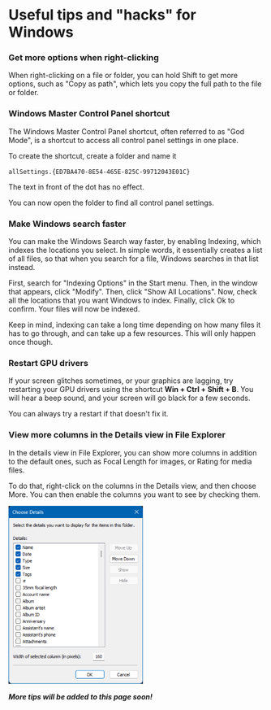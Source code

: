 # Useful tips and "hacks" for Windows

### Get more options when right-clicking

When right-clicking on a file or folder, you can hold Shift to get more options, such as "Copy as path", which lets you copy the full path to the file or folder.


### Windows Master Control Panel shortcut

The Windows Master Control Panel shortcut, often referred to as "God Mode", is a shortcut to access all control panel settings in one place.

To create the shortcut, create a folder and name it
```
allSettings.{ED7BA470-8E54-465E-825C-99712043E01C}
```
The text in front of the dot has no effect.

You can now open the folder to find all control panel settings.

### Make Windows search faster

You can make the Windows Search way faster, by enabling Indexing, which indexes the locations you select. In simple words, it essentially creates a list of all files, so that when you search for a file, Windows searches in that list instead.

First, search for "Indexing Options" in the Start menu. Then, in the window that appears, click "Modify". Then, click "Show All Locations". Now, check all the locations that you want Windows to index. Finally, click Ok to confirm. Your files will now be indexed.

Keep in mind, indexing can take a long time depending on how many files it has to go through, and can take up a few resources. This will only happen once though.

### Restart GPU drivers

If your screen glitches sometimes, or your graphics are lagging, try restarting your GPU drivers using the shortcut **Win + Ctrl + Shift + B**. You will hear a beep sound, and your screen will go black for a few seconds.

You can always try a restart if that doesn't fix it.

### View more columns in the Details view in File Explorer

In the details view in File Explorer, you can show more columns in addition to the default ones, such as Focal Length for images, or Rating for media files.

To do that, right-click on the columns in the Details view, and then choose More. You can then enable the columns you want to see by checking them.

<img src="./img/useful-windows-tips/enable-more-columns-fileExplorer.png" alt="screenshot of the window for adding more columns" height=350px>

_**More tips will be added to this page soon!**_